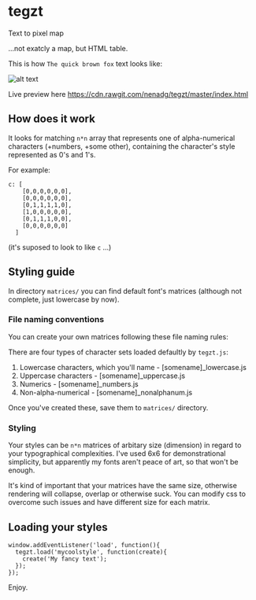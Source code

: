 # tegzt
Text to pixel map

...not exatcly a map, but HTML table.

This is how `The quick brown fox` text looks like: 

![alt text](http://statick.org/quickbrownfox_demo.png "Quick brown fox")

Live preview here https://cdn.rawgit.com/nenadg/tegzt/master/index.html

## How does it work
It looks for matching `n*n` array that represents one of alpha-numerical characters (+numbers, +some other),
containing the character's style represented as 0's and 1's.

For example:

    c: [
	  	[0,0,0,0,0,0],
	  	[0,0,0,0,0,0],
	  	[0,1,1,1,1,0],
	  	[1,0,0,0,0,0],
	  	[0,1,1,1,0,0],
	  	[0,0,0,0,0,0]
	  ]
(it's suposed to look to like `c` ...)

## Styling guide
In directory `matrices/` you can find default font's matrices (although not complete, just lowercase by now).

### File naming conventions
You can create your own matrices following these file naming rules:

There are four types of character sets loaded defaultly by `tegzt.js`:

1. Lowercase characters, which you'll name - [somename]_lowercase.js
2. Uppercase characters - [somename]_uppercase.js
3. Numerics - [somename]_numbers.js
4. Non-alpha-numerical - [somename]_nonalphanum.js

Once you've created these, save them to `matrices/` directory.

### Styling
Your styles can be `n*n` matrices of arbitary size (dimension) in regard to your typographical complexities. I've used 6x6 for demonstrational simplicity, but apparently my fonts aren't peace of art, so that won't be enough. 

It's kind of important that your matrices have the same size, otherwise rendering will collapse, overlap or otherwise suck. You can modify css to overcome such issues and have different size for each matrix.

## Loading your styles
    window.addEventListener('load', function(){
      tegzt.load('mycoolstyle', function(create){
        create('My fancy text');
      });
    });

Enjoy.
